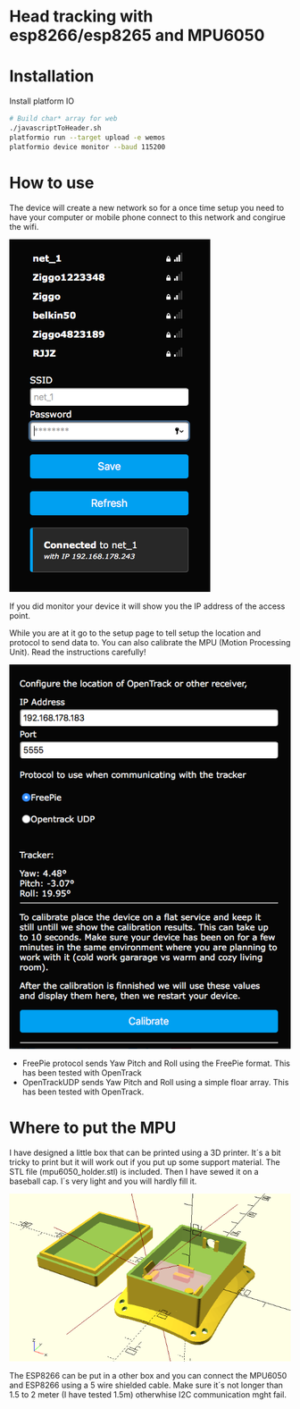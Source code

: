 # Head tracking with esp8266/esp8265 and MPU6050

# Installation

Install platform IO

```bash
# Build char* array for web
./javascriptToHeader.sh
platformio run --target upload -e wemos
platformio device monitor --baud 115200
```

# How to use

The device will create a new network so for a once time setup you need to have your computer or mobile phone connect to this network and congirue the wifi.

![Wifi Config Menu](img/wifi_config.png "Wifi Config")

If you did monitor your device it will show you the IP address of the access point.

While you are at it go to the setup page to tell setup the location and protocol to send data to. You can also calibrate the MPU (Motion Processing Unit). Read the instructions carefully!

![Calibration menu](img/calibration.png "Calibration")

* FreePie protocol sends Yaw Pitch and Roll using the FreePie format. This has been tested with OpenTrack
* OpenTrackUDP sends Yaw Pitch and Roll using a simple floar array. This has been tested with OpenTrack.

# Where to put the MPU

I have designed a little box that can be printed using a 3D printer.
It´s a bit tricky to print but it will work out if you put up some support material. The STL file (mpu6050_holder.stl) is included. Then I have sewed it on a baseball cap. I´s very light and you will hardly fill it.

![Holder for MPU6050 menu](img/mpu6050_holder.png "mpu6050")

The ESP8266 can be put in a other box and you can connect the MPU6050 and ESP8266 using a 5 wire shielded cable. Make sure it´s not longer than 1.5 to 2 meter (I have tested 1.5m) otherwhise I2C communication mght fail.

